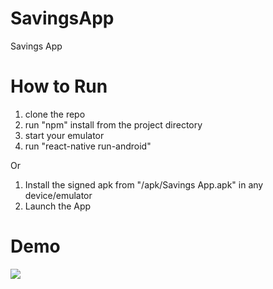 # SavingsApp
Savings App

# How to Run

1. clone the repo
2. run "npm" install from the project directory
3. start your emulator
4. run "react-native run-android"

Or 
1. Install the signed apk from "/apk/Savings App.apk" in any device/emulator 
2. Launch the App

# Demo

![](https://gfycat.com/SeveralDefenselessBorer)
